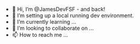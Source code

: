 - 👋 Hi, I’m @JamesDevFSF - and back! 
- 👀 I’m setting up a local running dev environment.
- 🌱 I’m currently learning ...
- 💞️ I’m looking to collaborate on ...
- 📫 How to reach me ...
